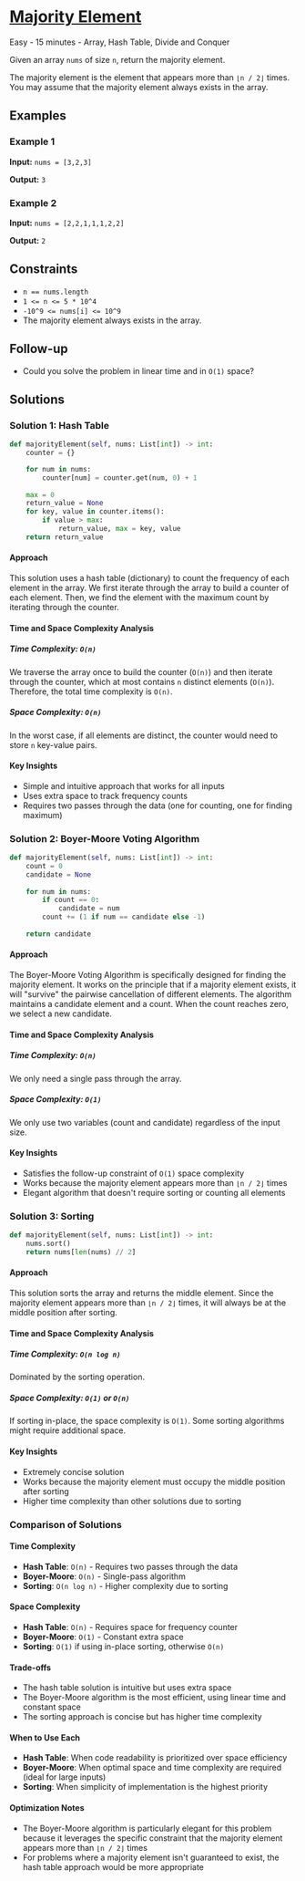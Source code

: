 # [Majority Element](https://leetcode.com/problems/majority-element/)

Easy - 15 minutes - Array, Hash Table, Divide and Conquer

Given an array `nums` of size `n`, return the majority element.

The majority element is the element that appears more than `⌊n / 2⌋` times. You may assume that the majority element always exists in the array.

## Examples

### Example 1

**Input:** `nums = [3,2,3]`

**Output:** `3`

### Example 2

**Input:** `nums = [2,2,1,1,1,2,2]`

**Output:** `2`

## Constraints

- `n == nums.length`
- `1 <= n <= 5 * 10^4`
- `-10^9 <= nums[i] <= 10^9`
- The majority element always exists in the array.

## Follow-up

- Could you solve the problem in linear time and in `O(1)` space?

## Solutions

### Solution 1: Hash Table

```python
def majorityElement(self, nums: List[int]) -> int:
    counter = {}

    for num in nums:
        counter[num] = counter.get(num, 0) + 1
    
    max = 0
    return_value = None
    for key, value in counter.items():
        if value > max:
            return_value, max = key, value
    return return_value
```

#### Approach

This solution uses a hash table (dictionary) to count the frequency of each element
in the array. We first iterate through the array to build a counter of each element.
Then, we find the element with the maximum count by iterating through the counter.

#### Time and Space Complexity Analysis

##### Time Complexity: `O(n)`

We traverse the array once to build the counter (`O(n)`) and then iterate through
the counter, which at most contains `n` distinct elements (`O(n)`). Therefore,
the total time complexity is `O(n)`.

##### Space Complexity: `O(n)`

In the worst case, if all elements are distinct, the counter would need to store
`n` key-value pairs.

#### Key Insights

- Simple and intuitive approach that works for all inputs
- Uses extra space to track frequency counts
- Requires two passes through the data (one for counting, one for finding maximum)

### Solution 2: Boyer-Moore Voting Algorithm

```python
def majorityElement(self, nums: List[int]) -> int:
    count = 0
    candidate = None
    
    for num in nums:
        if count == 0:
            candidate = num
        count += (1 if num == candidate else -1)
        
    return candidate
```

#### Approach

The Boyer-Moore Voting Algorithm is specifically designed for finding the majority
element. It works on the principle that if a majority element exists, it will
"survive" the pairwise cancellation of different elements. The algorithm maintains
a candidate element and a count. When the count reaches zero, we select a new
candidate.

#### Time and Space Complexity Analysis

##### Time Complexity: `O(n)`

We only need a single pass through the array.

##### Space Complexity: `O(1)`

We only use two variables (count and candidate) regardless of the input size.

#### Key Insights

- Satisfies the follow-up constraint of `O(1)` space complexity
- Works because the majority element appears more than `⌊n / 2⌋` times
- Elegant algorithm that doesn't require sorting or counting all elements

### Solution 3: Sorting

```python
def majorityElement(self, nums: List[int]) -> int:
    nums.sort()
    return nums[len(nums) // 2]
```

#### Approach

This solution sorts the array and returns the middle element. Since the majority
element appears more than `⌊n / 2⌋` times, it will always be at the middle position
after sorting.

#### Time and Space Complexity Analysis

##### Time Complexity: `O(n log n)`

Dominated by the sorting operation.

##### Space Complexity: `O(1)` or `O(n)`

If sorting in-place, the space complexity is `O(1)`. Some sorting algorithms might
require additional space.

#### Key Insights

- Extremely concise solution
- Works because the majority element must occupy the middle position after sorting
- Higher time complexity than other solutions due to sorting

### Comparison of Solutions

#### Time Complexity

- **Hash Table**: `O(n)` - Requires two passes through the data
- **Boyer-Moore**: `O(n)` - Single-pass algorithm
- **Sorting**: `O(n log n)` - Higher complexity due to sorting

#### Space Complexity

- **Hash Table**: `O(n)` - Requires space for frequency counter
- **Boyer-Moore**: `O(1)` - Constant extra space
- **Sorting**: `O(1)` if using in-place sorting, otherwise `O(n)`

#### Trade-offs

- The hash table solution is intuitive but uses extra space
- The Boyer-Moore algorithm is the most efficient, using linear time and constant space
- The sorting approach is concise but has higher time complexity

#### When to Use Each

- **Hash Table**: When code readability is prioritized over space efficiency
- **Boyer-Moore**: When optimal space and time complexity are required (ideal for large inputs)
- **Sorting**: When simplicity of implementation is the highest priority

#### Optimization Notes

- The Boyer-Moore algorithm is particularly elegant for this problem because it leverages the specific constraint that the majority element appears more than `⌊n / 2⌋` times
- For problems where a majority element isn't guaranteed to exist, the hash table approach would be more appropriate
